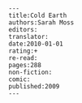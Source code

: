 
    ---
    title:Cold Earth
    authors:Sarah Moss
    editors:
    translator:
    date:2010-01-01
    rating:+
    re-read:
    pages:288
    non-fiction:
    comic:
    published:2009
    ---

    